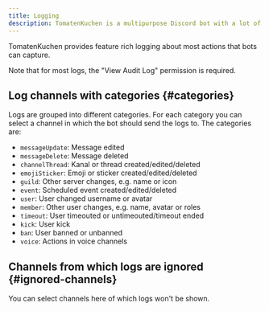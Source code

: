 ```yaml
---
title: Logging
description: TomatenKuchen is a multipurpose Discord bot with a lot of features. This page explains the logging system.
---
```


TomatenKuchen provides feature rich logging about most actions that bots can capture.

Note that for most logs, the "View Audit Log" permission is required.

## Log channels with categories {#categories}

Logs are grouped into different categories. For each category you can select a channel in which the bot should send the logs to. The categories are:

- `messageUpdate`: Message edited
- `messageDelete`: Message deleted
- `channelThread`: Kanal or thread created/edited/deleted
- `emojiSticker`: Emoji or sticker created/edited/deleted
- `guild`: Other server changes, e.g. name or icon
- `event`: Scheduled event created/edited/deleted
- `user`: User changed username or avatar
- `member`: Other user changes, e.g. name, avatar	or roles
- `timeout`: User timeouted or untimeouted/timeout ended
- `kick`: User kick
- `ban`: User banned or unbanned
- `voice`: Actions in voice channels

## Channels from which logs are ignored {#ignored-channels}

You can select channels here of which logs won't be shown.
